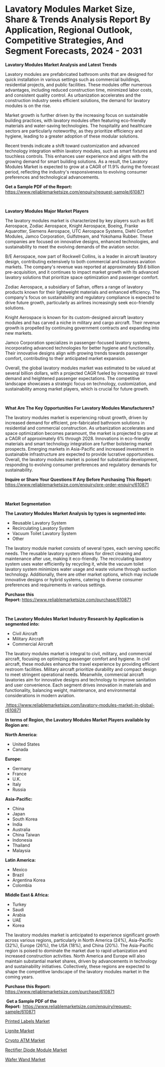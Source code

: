 <p><h1>Lavatory Modules Market Size, Share & Trends Analysis Report By Application, Regional Outlook, Competitive Strategies, And Segment Forecasts, 2024 - 2031</h1></p><p><strong>Lavatory Modules Market Analysis and Latest Trends</strong></p>
<p><p>Lavatory modules are prefabricated bathroom units that are designed for quick installation in various settings such as commercial buildings, residential projects, and public facilities. These modules offer numerous advantages, including reduced construction time, minimized labor costs, and consistent quality control. As urbanization accelerates and the construction industry seeks efficient solutions, the demand for lavatory modules is on the rise.</p><p>Market growth is further driven by the increasing focus on sustainable building practices, with lavatory modules often featuring eco-friendly materials and water-saving technologies. The hospitality and healthcare sectors are particularly noteworthy, as they prioritize efficiency and hygiene, leading to a greater adoption of these modular solutions.</p><p>Recent trends indicate a shift toward customization and advanced technology integration within lavatory modules, such as smart fixtures and touchless controls. This enhances user experience and aligns with the growing demand for smart building solutions. As a result, the Lavatory Modules Market is expected to grow at a CAGR of 11.9% during the forecast period, reflecting the industry's responsiveness to evolving consumer preferences and technological advancements.</p></p>
<p><strong>Get a Sample PDF of the Report:&nbsp;</strong> <a href="https://www.reliablemarketsize.com/enquiry/request-sample/610871?utm_campaign=1293&utm_medium=2&utm_source=Github&utm_content=ia&utm_term=29092024&utm_id=lavatory-modules">https://www.reliablemarketsize.com/enquiry/request-sample/610871</a></p>
<p>&nbsp;</p>
<p><strong>Lavatory Modules Major Market Players</strong></p>
<p><p>The lavatory modules market is characterized by key players such as B/E Aerospace, Zodiac Aerospace, Knight Aerospace, Boeing, Franke Aquarotter, Siemens Aerospace, UTC Aerospace Systems, Diehl Comfort Modules, Jamco Corporation, Gulfstream, and Yokohama Rubber. These companies are focused on innovative designs, enhanced technologies, and sustainability to meet the evolving demands of the aviation sector.</p><p>B/E Aerospace, now part of Rockwell Collins, is a leader in aircraft lavatory design, contributing extensively to both commercial and business aviation markets. The company's revenue was reported at approximately $9.6 billion pre-acquisition, and it continues to impact market growth with its advanced lavatory solutions that prioritize space optimization and passenger comfort.</p><p>Zodiac Aerospace, a subsidiary of Safran, offers a range of lavatory products known for their lightweight materials and enhanced efficiency. The company's focus on sustainability and regulatory compliance is expected to drive future growth, particularly as airlines increasingly seek eco-friendly solutions.</p><p>Knight Aerospace is known for its custom-designed aircraft lavatory modules and has carved a niche in military and cargo aircraft. Their revenue growth is propelled by continuing government contracts and expanding into new markets.</p><p>Jamco Corporation specializes in passenger-focused lavatory systems, incorporating advanced technologies for better hygiene and functionality. Their innovative designs align with growing trends towards passenger comfort, contributing to their anticipated market expansion.</p><p>Overall, the global lavatory modules market was estimated to be valued at several billion dollars, with a projected CAGR fueled by increasing air travel demand and heightened passenger expectations. The competitive landscape showcases a strategic focus on technology, customization, and sustainability among market players, which is crucial for future growth.</p></p>
<p>&nbsp;</p>
<p><strong>What Are The Key Opportunities For Lavatory Modules Manufacturers?</strong></p>
<p><p>The lavatory modules market is experiencing robust growth, driven by increased demand for efficient, pre-fabricated bathroom solutions in residential and commercial construction. As urbanization accelerates and space optimization becomes paramount, the market is projected to grow at a CAGR of approximately 6% through 2028. Innovations in eco-friendly materials and smart technology integration are further bolstering market prospects. Emerging markets in Asia-Pacific and increased investment in sustainable infrastructure are expected to provide lucrative opportunities. Overall, the lavatory modules market is poised for substantial development, responding to evolving consumer preferences and regulatory demands for sustainability.</p></p>
<p><strong>Inquire or Share Your Questions If Any Before Purchasing This Report:</strong> <a href="https://www.reliablemarketsize.com/enquiry/pre-order-enquiry/610871?utm_campaign=1293&utm_medium=2&utm_source=Github&utm_content=ia&utm_term=29092024&utm_id=lavatory-modules">https://www.reliablemarketsize.com/enquiry/pre-order-enquiry/610871</a></p>
<p>&nbsp;</p>
<p><strong>Market Segmentation</strong></p>
<p><strong>The Lavatory Modules Market Analysis by types is segmented into:</strong></p>
<p><ul><li>Reusable Lavatory System</li><li>Recirculating Lavatory System</li><li>Vacuum Toilet Lavatory System</li><li>Other</li></ul></p>
<p><p>The lavatory module market consists of several types, each serving specific needs. The reusable lavatory system allows for direct cleaning and maintenance after use, making it eco-friendly. The recirculating lavatory system uses water efficiently by recycling it, while the vacuum toilet lavatory system minimizes water usage and waste volume through suction technology. Additionally, there are other market options, which may include innovative designs or hybrid systems, catering to diverse consumer preferences and requirements in various settings.</p></p>
<p><strong>Purchase this Report:&nbsp;</strong><a href="https://www.reliablemarketsize.com/purchase/610871?utm_campaign=1293&utm_medium=2&utm_source=Github&utm_content=ia&utm_term=29092024&utm_id=lavatory-modules">https://www.reliablemarketsize.com/purchase/610871</a></p>
<p>&nbsp;</p>
<p><strong>The Lavatory Modules Market Industry Research by Application is segmented into:</strong></p>
<p><ul><li>Civil Aircraft</li><li>Military Aircraft</li><li>Commercial Aircraft</li></ul></p>
<p><p>The lavatory modules market is integral to civil, military, and commercial aircraft, focusing on optimizing passenger comfort and hygiene. In civil aircraft, these modules enhance the travel experience by providing efficient restroom facilities. Military aircraft prioritize durability and compact design to meet stringent operational needs. Meanwhile, commercial aircraft lavatories aim for innovative designs and technology to improve sanitation and user convenience. Each segment drives innovation in materials and functionality, balancing weight, maintenance, and environmental considerations in modern aviation.</p></p>
<p><a href="https://www.reliablemarketsize.com/lavatory-modules-market-in-global-r610871?utm_campaign=1293&utm_medium=2&utm_source=Github&utm_content=ia&utm_term=29092024&utm_id=lavatory-modules">&nbsp;https://www.reliablemarketsize.com/lavatory-modules-market-in-global-r610871</a></p>
<p><strong>In terms of Region, the Lavatory Modules Market Players available by Region are:</strong></p>
<p>
    <p> <strong> North America: </strong>
        <ul>
            <li>United States</li>
            <li>Canada</li>
        </ul>
        </p> 
    <p> <strong> Europe: </strong>
        <ul>
            <li>Germany</li>
            <li>France</li>
            <li>U.K.</li>
            <li>Italy</li>
            <li>Russia</li>
        </ul>
        </p> 
    <p> <strong> Asia-Pacific: </strong>
        <ul>
            <li>China</li>
            <li>Japan</li>
            <li>South Korea</li>
            <li>India</li>
            <li>Australia</li>
            <li>China Taiwan</li>
            <li>Indonesia</li>
            <li>Thailand</li>
            <li>Malaysia</li>
        </ul>
        </p> 
    <p> <strong> Latin America: </strong>
        <ul>
            <li>Mexico</li>
            <li>Brazil</li>
            <li>Argentina Korea</li>
            <li>Colombia</li>
        </ul>
        </p> 
    <p> <strong> Middle East & Africa: </strong>
        <ul>
            <li>Turkey</li>
            <li>Saudi</li>
            <li>Arabia</li>
            <li>UAE</li>
            <li>Korea</li>
        </ul>
    </p>
    </p>
<p><p>The lavatory modules market is anticipated to experience significant growth across various regions, particularly in North America (24%), Asia-Pacific (32%), Europe (26%), the USA (18%), and China (20%). The Asia-Pacific region is poised to dominate the market due to rapid urbanization and increased construction activities. North America and Europe will also maintain substantial market shares, driven by advancements in technology and sustainability initiatives. Collectively, these regions are expected to shape the competitive landscape of the lavatory modules market in the coming years.</p></p>
<p><strong>Purchase this Report: </strong><a href="https://www.reliablemarketsize.com/purchase/610871?utm_campaign=1293&utm_medium=2&utm_source=Github&utm_content=ia&utm_term=29092024&utm_id=lavatory-modules">https://www.reliablemarketsize.com/purchase/610871</a></p>
<p>&nbsp;<strong>Get a Sample PDF of the Report:&nbsp;&nbsp;</strong><a href="https://www.reliablemarketsize.com/enquiry/request-sample/610871?utm_campaign=1293&utm_medium=2&utm_source=Github&utm_content=ia&utm_term=29092024&utm_id=lavatory-modules">https://www.reliablemarketsize.com/enquiry/request-sample/610871</a></p>
<p><strong></strong></p>
<p><p><a href="https://www.linkedin.com/pulse/printed-labels-market-size-share-analysis-growth-trends-n1x9c?utm_campaign=1293&utm_medium=2&utm_source=Github&utm_content=ia&utm_term=29092024&utm_id=lavatory-modules">Printed Labels Market</a></p><p><a href="https://www.linkedin.com/pulse/global-perspectives-lignite-market-trends-challenges-forecast-ipndc?utm_campaign=1293&utm_medium=2&utm_source=Github&utm_content=ia&utm_term=29092024&utm_id=lavatory-modules">Lignite Market</a></p><p><a href="https://www.linkedin.com/pulse/market-insights-global-crypto-atm-forecast-innovation-trends-sbnvf?utm_campaign=1293&utm_medium=2&utm_source=Github&utm_content=ia&utm_term=29092024&utm_id=lavatory-modules">Crypto ATM Market</a></p><p><a href="https://issuu.com/reportprime-2/docs/rectifier-diode-module-market-size-_f34d7505efc59c?utm_campaign=1293&utm_medium=2&utm_source=Github&utm_content=ia&utm_term=29092024&utm_id=lavatory-modules">Rectifier Diode Module Market</a></p><p><a href="https://issuu.com/reportprime-2/docs/wafer-wand-market-size-2030.pptx_fb139e36cb7701?utm_campaign=1293&utm_medium=2&utm_source=Github&utm_content=ia&utm_term=29092024&utm_id=lavatory-modules">Wafer Wand Market</a></p></p>